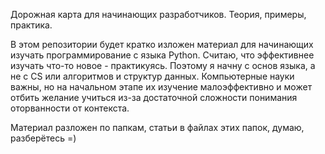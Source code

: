 Дорожная карта для начинающих разработчиков. Теория, примеры, практика.

В этом репозитории будет кратко изложен материал для начинающих изучать программирование с языка Python.
Считаю, что эффективнее изучать что-то новое - практикуясь. Поэтому я начну с основ языка, а не с CS или алгоритмов и структур данных.
Компьютерные науки важны, но на начальном этапе их изучение малоэффективно и может отбить желание учиться из-за достаточной сложности понимания оторванности от контекста.

Материал разложен по папкам, статьи в файлах этих папок, думаю, разберётесь =)

